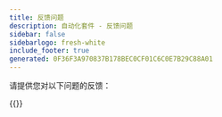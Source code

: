 ```yaml
---
title: 反馈问题
description: 自动化套件 - 反馈问题
sidebar: false
sidebarlogo: fresh-white
include_footer: true
generated: 0F36F3A970837B178BEC0CF01C6C0E7B29C88A01
---
```


请提供您对以下问题的反馈：

{{<questions name="/content/zh-hans/feedback.json" completed="感谢您完成问题" shownavigationbuttons="false" locale="zh-hans">}}
